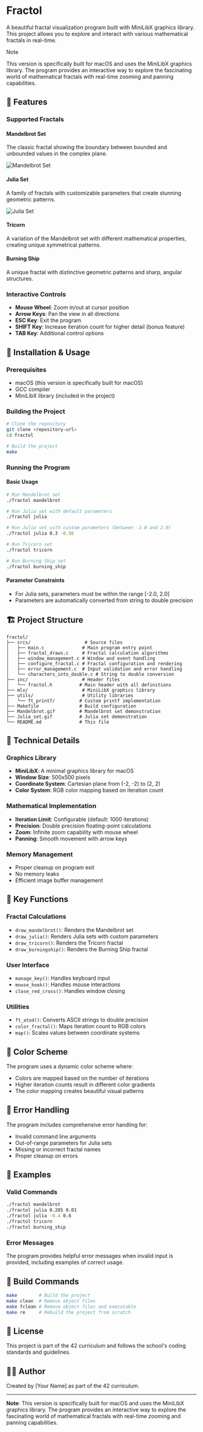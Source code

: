 # Fractol

A beautiful fractal visualization program built with MiniLibX graphics library. This project allows you to explore and interact with various mathematical fractals in real-time.

> [!NOTE]
> This version is specifically built for macOS and uses the MiniLibX graphics library. The program provides an interactive way to explore the fascinating world of mathematical fractals with real-time zooming and panning capabilities.

## 🎨 Features

### Supported Fractals

#### Mandelbrot Set
The classic fractal showing the boundary between bounded and unbounded values in the complex plane.

![Mandelbrot Set](Mandelbrot.gif)

#### Julia Set
A family of fractals with customizable parameters that create stunning geometric patterns.

![Julia Set](Julia_set.gif)

#### Tricorn
A variation of the Mandelbrot set with different mathematical properties, creating unique symmetrical patterns.

#### Burning Ship
A unique fractal with distinctive geometric patterns and sharp, angular structures.

### Interactive Controls
- **Mouse Wheel**: Zoom in/out at cursor position
- **Arrow Keys**: Pan the view in all directions
- **ESC Key**: Exit the program
- **SHIFT Key**: Increase iteration count for higher detail (bonus feature)
- **TAB Key**: Additional control options

## 🚀 Installation & Usage

### Prerequisites
- macOS (this version is specifically built for macOS)
- GCC compiler
- MiniLibX library (included in the project)

### Building the Project
```bash
# Clone the repository
git clone <repository-url>
cd fractol

# Build the project
make
```

### Running the Program

#### Basic Usage
```bash
# Run Mandelbrot set
./fractol mandelbrot

# Run Julia set with default parameters
./fractol julia

# Run Julia set with custom parameters (between -2.0 and 2.0)
./fractol julia 0.3 -0.56

# Run Tricorn set
./fractol tricorn

# Run Burning Ship set
./fractol burning_ship
```

#### Parameter Constraints
- For Julia sets, parameters must be within the range [-2.0, 2.0]
- Parameters are automatically converted from string to double precision

## 🏗️ Project Structure

```
fractol/
├── srcs/                    # Source files
│   ├── main.c              # Main program entry point
│   ├── fractal_draws.c     # Fractal calculation algorithms
│   ├── window_management.c # Window and event handling
│   ├── configure_fractal.c # Fractal configuration and rendering
│   ├── error_management.c  # Input validation and error handling
│   └── characters_into_double.c # String to double conversion
├── inc/                    # Header files
│   └── fractol.h          # Main header with all definitions
├── mlx/                    # MiniLibX graphics library
├── utils/                  # Utility libraries
│   └── ft_printf/         # Custom printf implementation
├── Makefile               # Build configuration
├── Mandelbrot.gif         # Mandelbrot set demonstration
├── Julia_set.gif          # Julia set demonstration
└── README.md              # This file
```

## 🔧 Technical Details

### Graphics Library
- **MiniLibX**: A minimal graphics library for macOS
- **Window Size**: 500x500 pixels
- **Coordinate System**: Cartesian plane from (-2, -2) to (2, 2)
- **Color System**: RGB color mapping based on iteration count

### Mathematical Implementation
- **Iteration Limit**: Configurable (default: 1000 iterations)
- **Precision**: Double precision floating-point calculations
- **Zoom**: Infinite zoom capability with mouse wheel
- **Panning**: Smooth movement with arrow keys

### Memory Management
- Proper cleanup on program exit
- No memory leaks
- Efficient image buffer management

## 🎯 Key Functions

### Fractal Calculations
- `draw_mandelbrot()`: Renders the Mandelbrot set
- `draw_julia()`: Renders Julia sets with custom parameters
- `draw_tricorn()`: Renders the Tricorn fractal
- `draw_burningship()`: Renders the Burning Ship fractal

### User Interface
- `manage_key()`: Handles keyboard input
- `mouse_hook()`: Handles mouse interactions
- `close_red_cross()`: Handles window closing

### Utilities
- `ft_atod()`: Converts ASCII strings to double precision
- `color_fractal()`: Maps iteration count to RGB colors
- `map()`: Scales values between coordinate systems

## 🎨 Color Scheme

The program uses a dynamic color scheme where:
- Colors are mapped based on the number of iterations
- Higher iteration counts result in different color gradients
- The color mapping creates beautiful visual patterns

## 🐛 Error Handling

The program includes comprehensive error handling for:
- Invalid command line arguments
- Out-of-range parameters for Julia sets
- Missing or incorrect fractal names
- Proper cleanup on errors

## 📝 Examples

### Valid Commands
```bash
./fractol mandelbrot
./fractol julia 0.285 0.01
./fractol julia -0.4 0.6
./fractol tricorn
./fractol burning_ship
```

### Error Messages
The program provides helpful error messages when invalid input is provided, including examples of correct usage.

## 🔄 Build Commands

```bash
make        # Build the project
make clean  # Remove object files
make fclean # Remove object files and executable
make re     # Rebuild the project from scratch
```

## 📄 License

This project is part of the 42 curriculum and follows the school's coding standards and guidelines.

## 👨‍💻 Author

Created by [Your Name] as part of the 42 curriculum.

---

**Note**: This version is specifically built for macOS and uses the MiniLibX graphics library. The program provides an interactive way to explore the fascinating world of mathematical fractals with real-time zooming and panning capabilities.

